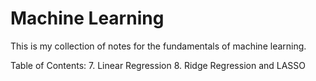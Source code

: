 # Machine Learning

This is my collection of notes for the fundamentals of machine learning.

Table of Contents:
7. Linear Regression
8. Ridge Regression and LASSO